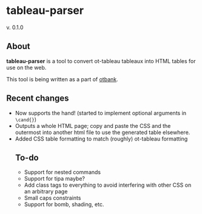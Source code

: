 # tableau-parser
v. 0.1.0
## About
**tableau-parser** is a tool to convert ot-tableau tableaux into HTML tables for use on the web.

This tool is being written as a part of [otbank](https://github.com/angus-lherrou/otbank).
## Recent changes
* Now supports the hand! (started to implement optional arguments in `\cand{}`)
* Outputs a whole HTML page; copy and paste the CSS and the outermost <table> into another html file to use the generated table elsewhere.
* Added CSS table formatting to match (roughly) ot-tableau formatting
## To-do
* Support for nested commands
* Support for tipa maybe?
* Add class tags to everything to avoid interfering with other CSS on an arbitrary page
* Small caps constraints
* Support for bomb, shading, etc.
